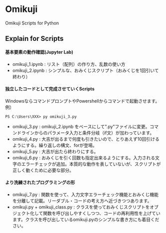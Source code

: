 # Omikuji
Omikuji Scripts for Python

## Explain for Scripts
#### 基本要素の動作確認(Jupyter Lab)
- omikuji_1.ipynb : リスト（配列）の作り方、乱数の使い方
- omikuji_2.ipynb : シンプルな、おみくじスクリプト（おみくじを1回引いて終わり）
#### 独立したコードとして完成させていくScripts
WindowsならコマンドプロンプトやPowershellからコマンドで起動させます。<br>
例）
```
PS C:\Users\XXX> py omikuji_3.py
```

- omikuji_3.py : omikuji_2.ipynb をベースにして".py"ファイルに変更。コマンドラインからのパラメータ入力と条件分岐（if文）が加わっています。
- omikuji_4.py : 大吉が出るまで何度も引きたいので、とりあえず10回引けるようにする。繰り返しの構文、forが登場。
- omikuji_5.py : 大吉が出たら終わりにする。
- omikuji_6.py : おみくじを引く回数も指定出来るようにする。入力される文字のエラーチェックが追加。本質的な動作を表していないが、スクリプトが正しく動くために必要な部分。
#### より洗練されたプログラミングの形
- omikuji_7.py : 関数を使って、入力文字エラーチェック機能とおみくじ機能を分離して記載。リーダブル・コードの考え方へ近づきつつあります。
- omikuji.py + omikuji_class.py : クラスを使っておみくじスクリプトをオブジェクト化して関数を呼び出しやすくしつつ、コードの再利用性を上げています。クラスを呼び出しているomikuji.pyのシンプルな書き方にも着目ください。

